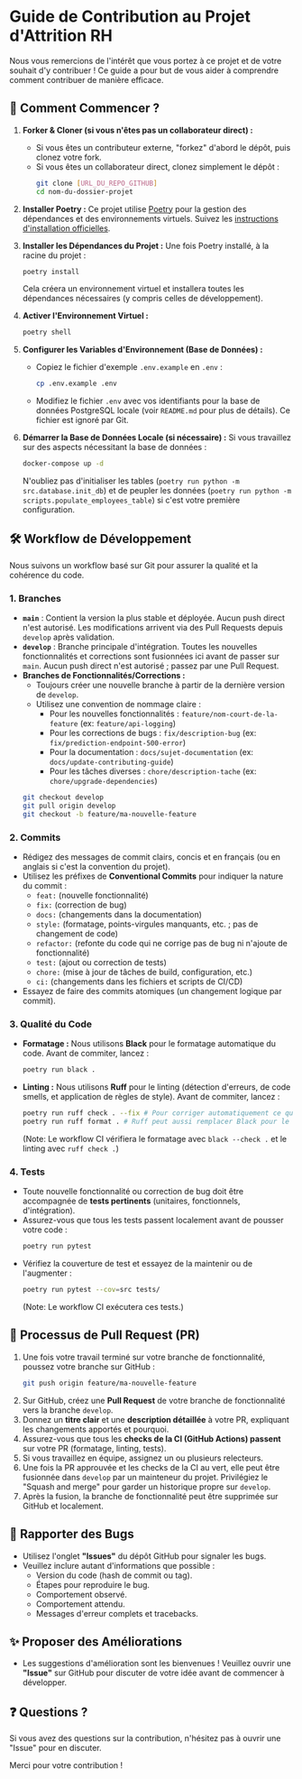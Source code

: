 # Guide de Contribution au Projet d'Attrition RH

Nous vous remercions de l'intérêt que vous portez à ce projet et de votre souhait d'y contribuer ! Ce guide a pour but de vous aider à comprendre comment contribuer de manière efficace.

## 🚀 Comment Commencer ?

1.  **Forker & Cloner (si vous n'êtes pas un collaborateur direct) :**
    * Si vous êtes un contributeur externe, "forkez" d'abord le dépôt, puis clonez votre fork.
    * Si vous êtes un collaborateur direct, clonez simplement le dépôt :
      ```bash
      git clone [URL_DU_REPO_GITHUB]
      cd nom-du-dossier-projet
      ```

2.  **Installer Poetry :**
    Ce projet utilise [Poetry](https://python-poetry.org/) pour la gestion des dépendances et des environnements virtuels. Suivez les [instructions d'installation officielles](https://python-poetry.org/docs/#installation).

3.  **Installer les Dépendances du Projet :**
    Une fois Poetry installé, à la racine du projet :
    ```bash
    poetry install
    ```
    Cela créera un environnement virtuel et installera toutes les dépendances nécessaires (y compris celles de développement).

4.  **Activer l'Environnement Virtuel :**
    ```bash
    poetry shell
    ```

5.  **Configurer les Variables d'Environnement (Base de Données) :**
    * Copiez le fichier d'exemple `.env.example` en `.env` :
      ```bash
      cp .env.example .env
      ```
    * Modifiez le fichier `.env` avec vos identifiants pour la base de données PostgreSQL locale (voir `README.md` pour plus de détails). Ce fichier est ignoré par Git.

6.  **Démarrer la Base de Données Locale (si nécessaire) :**
    Si vous travaillez sur des aspects nécessitant la base de données :
    ```bash
    docker-compose up -d
    ```
    N'oubliez pas d'initialiser les tables (`poetry run python -m src.database.init_db`) et de peupler les données (`poetry run python -m scripts.populate_employees_table`) si c'est votre première configuration.

## 🛠️ Workflow de Développement

Nous suivons un workflow basé sur Git pour assurer la qualité et la cohérence du code.

### 1. Branches

* **`main`** : Contient la version la plus stable et déployée. Aucun push direct n'est autorisé. Les modifications arrivent via des Pull Requests depuis `develop` après validation.
* **`develop`** : Branche principale d'intégration. Toutes les nouvelles fonctionnalités et corrections sont fusionnées ici avant de passer sur `main`. Aucun push direct n'est autorisé ; passez par une Pull Request.
* **Branches de Fonctionnalités/Corrections :**
    * Toujours créer une nouvelle branche à partir de la dernière version de `develop`.
    * Utilisez une convention de nommage claire :
        * Pour les nouvelles fonctionnalités : `feature/nom-court-de-la-feature` (ex: `feature/api-logging`)
        * Pour les corrections de bugs : `fix/description-bug` (ex: `fix/prediction-endpoint-500-error`)
        * Pour la documentation : `docs/sujet-documentation` (ex: `docs/update-contributing-guide`)
        * Pour les tâches diverses : `chore/description-tache` (ex: `chore/upgrade-dependencies`)
    ```bash
    git checkout develop
    git pull origin develop
    git checkout -b feature/ma-nouvelle-feature
    ```

### 2. Commits

* Rédigez des messages de commit clairs, concis et en français (ou en anglais si c'est la convention du projet).
* Utilisez les préfixes de **Conventional Commits** pour indiquer la nature du commit :
    * `feat:` (nouvelle fonctionnalité)
    * `fix:` (correction de bug)
    * `docs:` (changements dans la documentation)
    * `style:` (formatage, points-virgules manquants, etc. ; pas de changement de code)
    * `refactor:` (refonte du code qui ne corrige pas de bug ni n'ajoute de fonctionnalité)
    * `test:` (ajout ou correction de tests)
    * `chore:` (mise à jour de tâches de build, configuration, etc.)
    * `ci:` (changements dans les fichiers et scripts de CI/CD)
* Essayez de faire des commits atomiques (un changement logique par commit).

### 3. Qualité du Code

* **Formatage :** Nous utilisons **Black** pour le formatage automatique du code. Avant de commiter, lancez :
    ```bash
    poetry run black .
    ```
* **Linting :** Nous utilisons **Ruff** pour le linting (détection d'erreurs, de code smells, et application de règles de style). Avant de commiter, lancez :
    ```bash
    poetry run ruff check . --fix # Pour corriger automatiquement ce qui peut l'être
    poetry run ruff format . # Ruff peut aussi remplacer Black pour le formatage
    ```
    (Note: Le workflow CI vérifiera le formatage avec `black --check .` et le linting avec `ruff check .`)

### 4. Tests

* Toute nouvelle fonctionnalité ou correction de bug doit être accompagnée de **tests pertinents** (unitaires, fonctionnels, d'intégration).
* Assurez-vous que tous les tests passent localement avant de pousser votre code :
    ```bash
    poetry run pytest
    ```
* Vérifiez la couverture de test et essayez de la maintenir ou de l'augmenter :
    ```bash
    poetry run pytest --cov=src tests/
    ```
    (Note: Le workflow CI exécutera ces tests.)

## 🔄 Processus de Pull Request (PR)

1.  Une fois votre travail terminé sur votre branche de fonctionnalité, poussez votre branche sur GitHub :
    ```bash
    git push origin feature/ma-nouvelle-feature
    ```
2.  Sur GitHub, créez une **Pull Request** de votre branche de fonctionnalité vers la branche `develop`.
3.  Donnez un **titre clair** et une **description détaillée** à votre PR, expliquant les changements apportés et pourquoi.
4.  Assurez-vous que tous les **checks de la CI (GitHub Actions) passent** sur votre PR (formatage, linting, tests).
5.  Si vous travaillez en équipe, assignez un ou plusieurs relecteurs.
6.  Une fois la PR approuvée et les checks de la CI au vert, elle peut être fusionnée dans `develop` par un mainteneur du projet. Privilégiez le "Squash and merge" pour garder un historique propre sur `develop`.
7.  Après la fusion, la branche de fonctionnalité peut être supprimée sur GitHub et localement.

## 🐞 Rapporter des Bugs

* Utilisez l'onglet **"Issues"** du dépôt GitHub pour signaler les bugs.
* Veuillez inclure autant d'informations que possible :
    * Version du code (hash de commit ou tag).
    * Étapes pour reproduire le bug.
    * Comportement observé.
    * Comportement attendu.
    * Messages d'erreur complets et tracebacks.

## ✨ Proposer des Améliorations

* Les suggestions d'amélioration sont les bienvenues ! Veuillez ouvrir une **"Issue"** sur GitHub pour discuter de votre idée avant de commencer à développer.

## ❓ Questions ?

Si vous avez des questions sur la contribution, n'hésitez pas à ouvrir une "Issue" pour en discuter.

Merci pour votre contribution !
